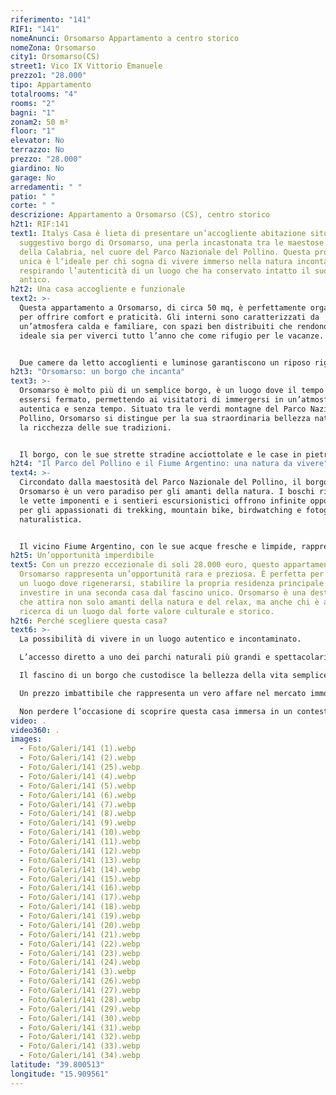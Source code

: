 ```yaml
---
riferimento: "141"
RIF1: "141"
nomeAnunci: Orsomarso Appartamento a centro storico
nomeZona: Orsomarso
city1: Orsomarso(CS)
street1: Vico IX Vittorio Emanuele
prezzo1: "28.000"
tipo: Appartamento
totalrooms: "4"
rooms: "2"
bagni: "1"
zonam2: 50 m²
floor: "1"
elevator: No
terrazzo: No
prezzo: "28.000"
giardino: No
garage: No
arredamenti: " "
patio: " "
corte: " "
descrizione: Appartamento a Orsomarso (CS), centro storico
h2t1: RIF:141
text1: Italys Casa è lieta di presentare un’accogliente abitazione situata nel
  suggestivo borgo di Orsomarso, una perla incastonata tra le maestose montagne
  della Calabria, nel cuore del Parco Nazionale del Pollino. Questa proprietà
  unica è l’ideale per chi sogna di vivere immerso nella natura incontaminata,
  respirando l’autenticità di un luogo che ha conservato intatto il suo fascino
  antico.
h2t2: Una casa accogliente e funzionale
text2: >-
  Questa appartamento a Orsomarso, di circa 50 mq, è perfettamente organizzata
  per offrire comfort e praticità. Gli interni sono caratterizzati da
  un’atmosfera calda e familiare, con spazi ben distribuiti che rendono la casa
  ideale sia per viverci tutto l’anno che come rifugio per le vacanze.


  Due camere da letto accoglienti e luminose garantiscono un riposo rigenerante dopo una giornata trascorsa a esplorare la natura circostante. Una cucina spaziosa e luminosa invita a condividere i pasti in un ambiente caldo e conviviale, mentre il soggiorno confortevole è lo spazio perfetto per rilassarsi con la famiglia o gli amici. Il bagno, funzionale e ben curato, completa la comodità della casa. All’esterno, la proprietà è arricchita da un magazzino indipendente, che può essere utilizzato come deposito o per creare uno spazio aggiuntivo adattabile alle esigenze personali, garantendo una gestione ottimale degli spazi.
h2t3: "Orsomarso: un borgo che incanta"
text3: >-
  Orsomarso è molto più di un semplice borgo, è un luogo dove il tempo sembra
  essersi fermato, permettendo ai visitatori di immergersi in un’atmosfera
  autentica e senza tempo. Situato tra le verdi montagne del Parco Nazionale del
  Pollino, Orsomarso si distingue per la sua straordinaria bellezza naturale e
  la ricchezza delle sue tradizioni.


  Il borgo, con le sue strette stradine acciottolate e le case in pietra arroccate, racconta una storia millenaria fatta di cultura e semplicità. Il cuore del paese è animato da piccole botteghe, ristoranti tipici dove gustare la cucina locale e una comunità accogliente che conserva con orgoglio le antiche tradizioni.
h2t4: "Il Parco del Pollino e il Fiume Argentino: una natura da vivere"
text4: >-
  Circondato dalla maestosità del Parco Nazionale del Pollino, il borgo di
  Orsomarso è un vero paradiso per gli amanti della natura. I boschi rigogliosi,
  le vette imponenti e i sentieri escursionistici offrono infinite opportunità
  per gli appassionati di trekking, mountain bike, birdwatching e fotografia
  naturalistica.


  Il vicino Fiume Argentino, con le sue acque fresche e limpide, rappresenta un altro tesoro naturale di questa zona. Le sue rive sono il luogo perfetto per passeggiate rigeneranti o per trascorrere giornate all’insegna del relax, lontano dalla frenesia della vita quotidiana.
h2t5: Un’opportunità imperdibile
text5: Con un prezzo eccezionale di soli 28.000 euro, questo appartamento a
  Orsomarso rappresenta un’opportunità rara e preziosa. È perfetta per chi cerca
  un luogo dove rigenerarsi, stabilire la propria residenza principale o
  investire in una seconda casa dal fascino unico. Orsomarso è una destinazione
  che attira non solo amanti della natura e del relax, ma anche chi è alla
  ricerca di un luogo dal forte valore culturale e storico.
h2t6: Perché scegliere questa casa?
text6: >-
  La possibilità di vivere in un luogo autentico e incontaminato.

  L’accesso diretto a uno dei parchi naturali più grandi e spettacolari d’Italia.

  Il fascino di un borgo che custodisce la bellezza della vita semplice e genuina.

  Un prezzo imbattibile che rappresenta un vero affare nel mercato immobiliare calabrese.

  Non perdere l’occasione di scoprire questa casa immersa in un contesto naturale e culturale unico. Contatta Italys Casa per maggiori informazioni o per organizzare una visita esclusiva. Orsomarso ti aspetta: vieni a innamorarti di questo angolo di paradiso.
video: .
video360: .
images:
  - Foto/Galeri/141 (1).webp
  - Foto/Galeri/141 (2).webp
  - Foto/Galeri/141 (25).webp
  - Foto/Galeri/141 (4).webp
  - Foto/Galeri/141 (5).webp
  - Foto/Galeri/141 (6).webp
  - Foto/Galeri/141 (7).webp
  - Foto/Galeri/141 (8).webp
  - Foto/Galeri/141 (9).webp
  - Foto/Galeri/141 (10).webp
  - Foto/Galeri/141 (11).webp
  - Foto/Galeri/141 (12).webp
  - Foto/Galeri/141 (13).webp
  - Foto/Galeri/141 (14).webp
  - Foto/Galeri/141 (15).webp
  - Foto/Galeri/141 (16).webp
  - Foto/Galeri/141 (17).webp
  - Foto/Galeri/141 (18).webp
  - Foto/Galeri/141 (19).webp
  - Foto/Galeri/141 (20).webp
  - Foto/Galeri/141 (21).webp
  - Foto/Galeri/141 (22).webp
  - Foto/Galeri/141 (23).webp
  - Foto/Galeri/141 (24).webp
  - Foto/Galeri/141 (3).webp
  - Foto/Galeri/141 (26).webp
  - Foto/Galeri/141 (27).webp
  - Foto/Galeri/141 (28).webp
  - Foto/Galeri/141 (29).webp
  - Foto/Galeri/141 (30).webp
  - Foto/Galeri/141 (31).webp
  - Foto/Galeri/141 (32).webp
  - Foto/Galeri/141 (33).webp
  - Foto/Galeri/141 (34).webp
latitude: "39.800513"
longitude: "15.909561"
---
```

